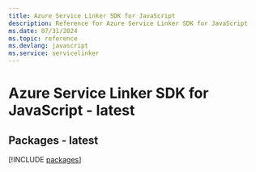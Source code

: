 ```yaml
---
title: Azure Service Linker SDK for JavaScript
description: Reference for Azure Service Linker SDK for JavaScript
ms.date: 07/31/2024
ms.topic: reference
ms.devlang: javascript
ms.service: servicelinker
---
```

# Azure Service Linker SDK for JavaScript - latest
## Packages - latest
[!INCLUDE [packages](service-linker-index.md)]